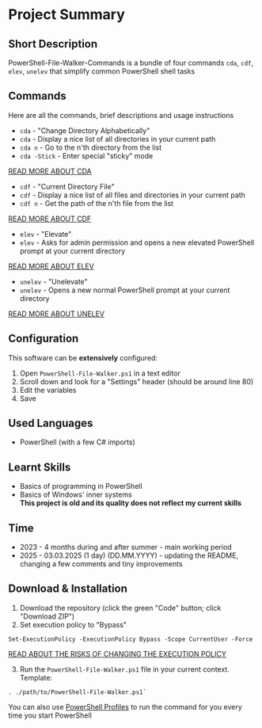 # Project Summary


## Short Description
PowerShell-File-Walker-Commands is a bundle of four commands `cda`, `cdf`, `elev`, `unelev` that simplify common PowerShell shell tasks


## Commands
Here are all the commands, brief descriptions and usage instructions

- `cda` - "Change Directory Alphabetically"
- `cda` - Display a nice list of all directories in your current path
- `cda n` - Go to the n'th directory from the list  
- `cda -Stick` - Enter special "sticky" mode

[READ MORE ABOUT CDA](https://github.com/JakuWorks/PowerShell-File-Walker-Commands/blob/main/GitHub-Assets/cda-guide.txt)

- `cdf` - "Current Directory File"
- `cdf` - Display a nice list of all files and directories in your current path
- `cdf n` - Get the path of the n'th file from the list  

[READ MORE ABOUT CDF](https://github.com/JakuWorks/PowerShell-File-Walker-Commands/blob/main/GitHub-Assets/cdf-guide.txt)

- `elev` - "Elevate"
- `elev` - Asks for admin permission and opens a new elevated PowerShell prompt at your current directory  

[READ MORE ABOUT ELEV](https://github.com/JakuWorks/PowerShell-File-Walker-Commands/blob/main/GitHub-Assets/elev-guide.txt)

- `unelev` - "Unelevate"
- `unelev` - Opens a new normal PowerShell prompt at your current directory  

[READ MORE ABOUT UNELEV](https://github.com/JakuWorks/PowerShell-File-Walker-Commands/blob/main/GitHub-Assets/unelev-guide.txt)


## Configuration
This software can be __extensively__ configured:
1. Open `PowerShell-File-Walker.ps1` in a text editor
2. Scroll down and look for a "Settings" header (should be around line 80)
3. Edit the variables
4. Save


## Used Languages
- PowerShell (with a few C# imports)


## Learnt Skills
- Basics of programming in PowerShell
- Basics of Windows' inner systems  
**This project is old and its quality does not reflect my current skills**


## Time
- 2023 - 4 months during and after summer - main working period
- 2025 - 03.03.2025 (1 day) (DD.MM.YYYY) - updating the README, changing a few comments and tiny improvements


## Download & Installation
1. Download the repository (click the green "Code" button; click "Download ZIP")
2. Set execution policy to "Bypass"
```
Set-ExecutionPolicy -ExecutionPolicy Bypass -Scope CurrentUser -Force
```
[READ ABOUT THE RISKS OF CHANGING THE EXECUTION POLICY](https://github.com/JakuWorks/PowerShell-File-Walker-Commands/blob/main/GitHub-Assets/Risks-Of-Changing-Execution-Policy.md)

3. Run the `PowerShell-File-Walker.ps1` file in your current context. Template:
```
. ./path/to/PowerShell-File-Walker.ps1`
```

You can also use [PowerShell Profiles](https://learn.microsoft.com/en-us/powershell/module/microsoft.powershell.core/about/about_profiles?view=powershell-7.5) to run the command for you every time you start PowerShell